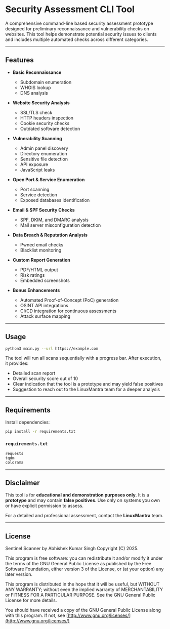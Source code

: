 # Security Assessment CLI Tool

A comprehensive command-line based security assessment prototype designed for preliminary reconnaissance and vulnerability checks on websites. This tool helps demonstrate potential security issues to clients and includes multiple automated checks across different categories.

---

## Features

- **Basic Reconnaissance**

  - Subdomain enumeration
  - WHOIS lookup
  - DNS analysis

- **Website Security Analysis**

  - SSL/TLS check
  - HTTP headers inspection
  - Cookie security checks
  - Outdated software detection

- **Vulnerability Scanning**

  - Admin panel discovery
  - Directory enumeration
  - Sensitive file detection
  - API exposure
  - JavaScript leaks

- **Open Port & Service Enumeration**

  - Port scanning
  - Service detection
  - Exposed databases identification

- **Email & SPF Security Checks**

  - SPF, DKIM, and DMARC analysis
  - Mail server misconfiguration detection

- **Data Breach & Reputation Analysis**

  - Pwned email checks
  - Blacklist monitoring

- **Custom Report Generation**

  - PDF/HTML output
  - Risk ratings
  - Embedded screenshots

- **Bonus Enhancements**

  - Automated Proof-of-Concept (PoC) generation
  - OSINT API integrations
  - CI/CD integration for continuous assessments
  - Attack surface mapping

---

## Usage

```bash
python3 main.py --url https://example.com
```

The tool will run all scans sequentially with a progress bar. After execution, it provides:

- Detailed scan report
- Overall security score out of 10
- Clear indication that the tool is a prototype and may yield false positives
- Suggestion to reach out to the LinuxMantra team for a deeper analysis

---

## Requirements

Install dependencies:

```bash
pip install -r requirements.txt
```

### `requirements.txt`

```
requests
tqdm
colorama
```

---

## Disclaimer

This tool is for **educational and demonstration purposes only**. It is a **prototype** and may contain **false positives**. Use only on systems you own or have explicit permission to assess.

For a detailed and professional assessment, contact the **LinuxMantra** team.

---

## License

Sentinel Scanner by Abhishek Kumar Singh Copyright (C) 2025.



This program is free software: you can redistribute it and/or modify it under the terms of the GNU General Public License as published by the Free Software Foundation, either version 3 of the License, or (at your option) any later version.



This program is distributed in the hope that it will be useful, but WITHOUT ANY WARRANTY; without even the implied warranty of MERCHANTABILITY or FITNESS FOR A PARTICULAR PURPOSE. See the GNU General Public License for more details.



You should have received a copy of the GNU General Public License along with this program. If not, see [http://www.gnu.org/licenses/](http://www.gnu.org/licenses/)

